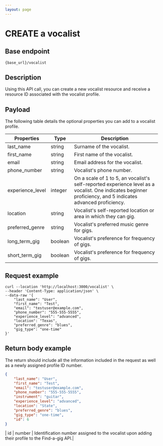 ```yaml
---
layout: page
---
```


# CREATE a vocalist

## Base endpoint

```shell
{base_url}/vocalist
```

## Description

Using this API call, you can create a new vocalist resource and receive a resource ID associated with the vocalist profile.

## Payload

The following table details the optional properties you can add to a vocalist profile.

| Properties | Type | Description |
|--- | --- | ---|
| last_name | string | Surname of the vocalist.|
| first_name | string | First name of the vocalist.|
| email | string | Email address for the vocalist.|
| phone_number | string | Vocalist's phone number. |
| experience_level | integer | On a scale of 1 to 5, an vocalist's self-reported experience level as a vocalist. One indicates beginner proficiency, and 5 indicates advanced proficiency.|
| location | string | Vocalist's self-reported location or area in which they can gig.|
| preferred_genre | string | Vocalist's preferred music genre for gigs.|
| long_term_gig | boolean | Vocalist's preference for frequency of gigs.|
| short_term_gig | boolean | Vocalist's preference for frequency of gigs.|

## Request example

``` curl
curl --location 'http://localhost:3000/vocalist' \
--header 'Content-Type: application/json' \
--data-raw '{
    "last_name": "User",
    "first_name": "Test",
    "email": "testuser@example.com",
    "phone_number": "555-555-5555",
    "experience_level": "advanced",
    "location": "Texas",
    "preferred_genre": "blues",
    "gig_type": "one-time"  
}'
```

## Return body example

The return should include all the information included in the request as well as a newly assigned profile ID number.

``` json
{
    "last_name": "User",
    "first_name": "Test",
    "email": "testuser@example.com",
    "phone_number": "555-555-5555",
    "instrument": "guitar",
    "experience_level": "advanced",
    "location": "State",
    "preferred_genre": "blues",
    "gig_type": "one-time",
    "id": 6
}
```

| id | number | Identification number assigned to the vocalist upon adding their profile to the Find-a-gig API.|
